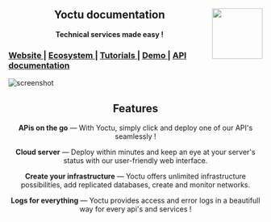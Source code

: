 <h2 align="center">Yoctu documentation <img height="100" width="100" align="right" src="https://www.yoctu.com/wp-content/themes/yoctu/images/logo.svg">
</h2>

<div align="center">
  <strong>Technical services made easy !</strong>
</div>


  <h3>
    <a href="https://yoctu.com">
      Website
    </a>
    <span> | </span>
    <a href="#">
      Ecosystem
    </a>
    <span> | </span>
    <a href="#">
      Tutorials
    </a>   
    <span> | </span>
    <a href="#">
      Demo
    </a>   
    <span> | </span>
    <a href="https://apidoc.yoctu.com/">
      API documentation
    </a>
  </h3>


![screenshot](http://g.recordit.co/643YqCjhBJ.gif)

<div align="center">
  
Features
------------

**APis on the go** — With Yoctu, simply click and deploy one of our API's seamlessly !

**Cloud server** — Deploy within minutes and keep an eye at your server's status with our user-friendly web interface.

**Create your infrastructure** — Yoctu offers unlimited infrastructure possibilities, add replicated databases, create and monitor networks.

**Logs for everything** — Yoctu provides access and error logs in a beautifull way for every api's and services ! 
 
</div>
